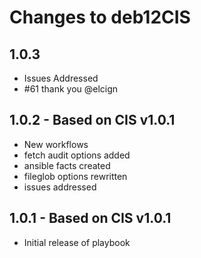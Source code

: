 # Changes to deb12CIS

## 1.0.3
- Issues Addressed
 - #61 thank you @elcign

## 1.0.2 - Based on CIS v1.0.1
- New workflows
- fetch audit options added
- ansible facts created
- fileglob options rewritten
- issues addressed

## 1.0.1 - Based on CIS v1.0.1

- Initial release of playbook
